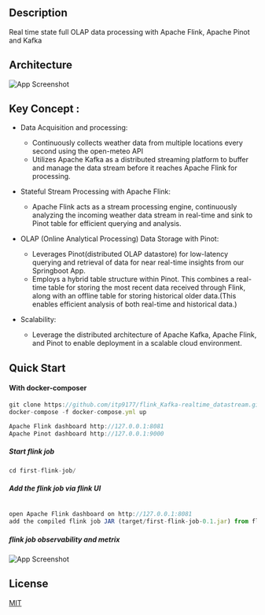 
## Description
Real time state full OLAP data processing with Apache Flink, Apache Pinot and Kafka


## Architecture

![App Screenshot](https://raw.githubusercontent.com/itp9177/flink_Kafka_pinot-realtime_datastream/main/architecture.png)

## Key Concept :

- Data Acquisition and processing:
  * Continuously collects weather data from multiple locations every second using the open-meteo API
  * Utilizes Apache Kafka as a distributed streaming platform to buffer and manage the data stream before it reaches Apache Flink for processing.
- Stateful Stream Processing with Apache Flink:
  * Apache Flink acts as a stream processing engine, continuously analyzing the incoming weather data stream in real-time and sink to Pinot table for efficient querying and analysis.


- OLAP (Online Analytical Processing) Data Storage with Pinot:
  * Leverages Pinot(distributed OLAP datastore) for low-latency querying and retrieval of data for near real-time insights from our Springboot App.
  * Employs a hybrid table structure within Pinot. This combines a real-time table for storing the most recent data received through Flink, along with an offline table for storing historical older data.(This enables efficient analysis of both real-time and historical data.)
- Scalability:
  * Leverage the distributed architecture of Apache Kafka, Apache Flink, and Pinot to enable deployment in a scalable cloud environment.

## Quick Start

#### With docker-composer

```javascript
git clone https://github.com/itp9177/flink_Kafka-realtime_datastream.git
docker-compose -f docker-compose.yml up
```

```javascript
Apache Flink dashboard http://127.0.0.1:8081
Apache Pinot dashboard http://127.0.0.1:9000

```
##### Start flink job
```javascript
cd first-flink-job/

```
##### Add the flink job via flink UI
```javascript

open Apache Flink dashboard on http://127.0.0.1:8081 
add the compiled flink job JAR (target/first-flink-job-0.1.jar) from flink UI and submit the job

```
##### flink job observability and metrix
![App Screenshot](https://raw.githubusercontent.com/itp9177/flink_Kafka_pinot-realtime_datastream/main/flinkjob.png)
## License

[MIT](https://choosealicense.com/licenses/mit/)

